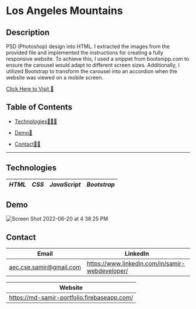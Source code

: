 # Los Angeles Mountains

## Description

PSD (Photoshop) design into HTML. I extracted the images from the provided file and implemented the instructions for creating a fully responsive website. To achieve this, I used a snippet from bootsnipp.com to ensure the carousel would adapt to different screen sizes. Additionally, I utilized Bootstrap to transform the carousel into an accordion when the website was viewed on a mobile screen.

[Click Here to Visit 🚀]()

## Table of Contents

- [Technologies👩🏻‍💻](#technologies)<br>

- [Demo🧧](#usage)<br>

- [Contact🤳🏻](#contact)<br>

---


## Technologies

|_HTML_|_CSS_|_JavaScript_|_Bootstrap_|
|-|-|-|-|

## Demo
![Screen Shot 2022-06-20 at 4 38 25 PM](https://user-images.githubusercontent.com/52841881/174680804-2a95e8e5-0c80-4104-9eb9-93ef6eeddf7b.png)

## Contact

|Email|LinkedIn|
|-|-|
|aec.cse.samir@gmail.com|https://www.linkedin.com/in/samir-webdeveloper/|

|Website|
|-|
|https://md-samir-portfolio.firebaseapp.com/|
